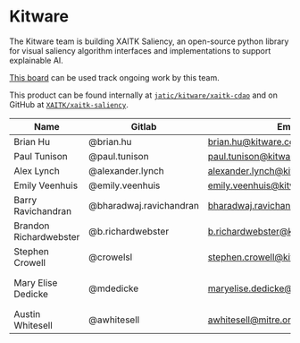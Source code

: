 # Kitware

The Kitware team is building XAITK Saliency, an open-source python library for visual saliency algorithm interfaces and implementations to support explainable AI. 

[This board](https://gitlab.jatic.net/groups/jatic/kitware/-/boards) can be used track ongoing work by this team. 

This product can be found internally at [`jatic/kitware/xaitk-cdao`](https://gitlab.jatic.net/jatic/kitware/xaitk-cdao) and on GitHub at [`XAITK/xaitk-saliency`](https://github.com/XAITK/xaitk-saliency/).

| Name | Gitlab | Email | Org | Role |
| ---- | ------ | ----- | --- | ---- |
| Brian Hu | @brian.hu | brian.hu@kitware.com | Kitware | Principal Investigator |
| Paul Tunison | @paul.tunison | paul.tunison@kitware.com | Kitware | Scrum Master |
| Alex Lynch | @alexander.lynch | alexander.lynch@kitware.com | Kitware | | 
| Emily Veenhuis | @emily.veenhuis | emily.veenhuis@kitware.com | Kitware | |
| Barry Ravichandran | @bharadwaj.ravichandran | bharadwaj.ravichandran@kitware.com | Kitware | |
| Brandon Richardwebster | @b.richardwebster | b.richardwebster@kitware.com | Kitware | |
| Stephen Crowell | @crowelsl | stephen.crowell@kitware.com | Kitware | |
| Mary Elise Dedicke | @mdedicke  | maryelise.dedicke@kitware.com | Kitware | Technical writer/documentation expert |
| Austin Whitesell | @awhitesell | awhitesell@mitre.org | MITRE | Product Owner |
